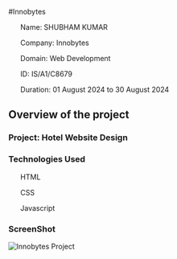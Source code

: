 #Innobytes

<ul>Name: SHUBHAM KUMAR</ul>
<ul>Company: Innobytes</ul>
<ul>Domain: Web Development</ul>
<ul>ID: IS/A1/C8679</ul>
<ul>Duration: 01 August 2024 to 30 August 2024</ul>

<h2>Overview of the project</h2>
<h3>Project: Hotel Website Design</h3>

<h3>Technologies Used</h3>
<ul>HTML</ul>
<ul>CSS</ul>
<ul>Javascript</ul>

<h3>ScreenShot</h3>

![Innobytes Project](https://github.com/user-attachments/assets/db5c019a-66f1-4e9e-8407-33bd5ec8df7f)


